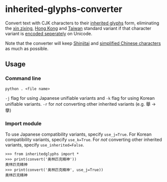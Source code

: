 # inherited-glyphs-converter
 Convert text with CJK characters to their [inherited glyphs](https://en.wikipedia.org/wiki/Jiu_zixing) form, eliminating the [xin zixing](https://en.wikipedia.org/wiki/Xin_zixing), [Hong Kong](https://en.wikipedia.org/wiki/List_of_Graphemes_of_Commonly-Used_Chinese_Characters) and [Taiwan](https://en.wikipedia.org/wiki/Standard_Form_of_National_Characters) standard variant if that character variant is [encoded seperately](https://en.wikipedia.org/wiki/CJK_Unified_Ideographs#CJK_Unified_Ideographs) on Unicode.
 
 Note that the converter will keep [Shinjitai](https://en.wikipedia.org/wiki/Shinjitai) and [simplified Chinese characters](https://en.wikipedia.org/wiki/Simplified_Chinese_characters) as much as possible.
 
 ## Usage
 
 ### Command line
 
	python . <file name>
 `-j` flag for using Japanese unifiable variants and `-k` flag for using Korean unifiable variants. `-r` for _not_ converting other inherited variants (e.g. 舉 → 擧)
 
 ### Import module
 To use Japanese compatibility variants, specify `use_j=True`. For Korean compatibility variants, specify `use_k=True`. For _not_ converting other inherited variants, specify `use_inherited=False`.
 
    >>> from inheritedglyphs import *
    >>> print(convert('奥林匹克精神'))
    奧林匹克精神
    >>> print(convert('奥林匹克精神', use_j=True))
    奧林匹克精神
	